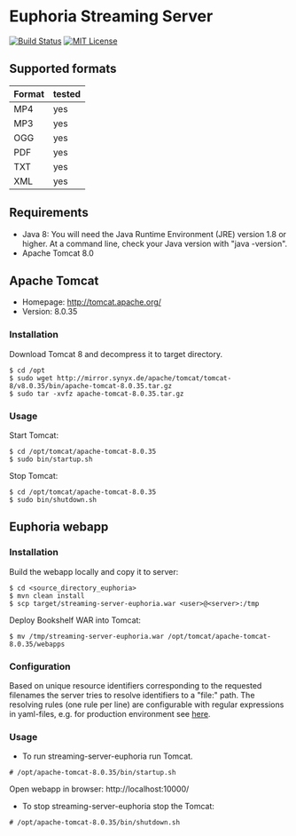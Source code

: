 # Euphoria Streaming Server

[![Build Status](https://travis-ci.org/dbmdz/streaming-server-euphoria.svg?branch=master)](https://travis-ci.org/dbmdz/streaming-server-euphoria)
[![MIT License](https://img.shields.io/badge/license-MIT-blue.svg)](LICENSE)

## Supported formats

| Format | tested
| ------ | ------
| MP4    | yes
| MP3    | yes
| OGG    | yes
| PDF    | yes
| TXT    | yes
| XML    | yes


## Requirements

* Java 8: You will need the Java Runtime Environment (JRE) version 1.8 or higher. At a command line, check your Java version with "java -version".
* Apache Tomcat 8.0

## Apache Tomcat

* Homepage: http://tomcat.apache.org/
* Version: 8.0.35

### Installation

Download Tomcat 8 and decompress it to target directory.

```shell
$ cd /opt
$ sudo wget http://mirror.synyx.de/apache/tomcat/tomcat-8/v8.0.35/bin/apache-tomcat-8.0.35.tar.gz
$ sudo tar -xvfz apache-tomcat-8.0.35.tar.gz
```

### Usage

Start Tomcat:

```shell
$ cd /opt/tomcat/apache-tomcat-8.0.35
$ sudo bin/startup.sh
```

Stop Tomcat:
```shell
$ cd /opt/tomcat/apache-tomcat-8.0.35
$ sudo bin/shutdown.sh
```

## Euphoria webapp

### Installation

Build the webapp locally and copy it to server:

```shell
$ cd <source_directory_euphoria>
$ mvn clean install
$ scp target/streaming-server-euphoria.war <user>@<server>:/tmp
```

Deploy Bookshelf WAR into Tomcat:

```shell
$ mv /tmp/streaming-server-euphoria.war /opt/tomcat/apache-tomcat-8.0.35/webapps
```

### Configuration

Based on unique resource identifiers corresponding to the requested filenames the server tries to resolve identifiers to a "file:" path.
The resolving rules (one rule per line) are configurable with regular expressions in yaml-files, e.g. for production environment see [here](src/main/resources/de/digitalcollections/core/config/multiPatternResolving-PROD.yml).

### Usage

* To run streaming-server-euphoria run Tomcat.

```shell
# /opt/apache-tomcat-8.0.35/bin/startup.sh
```

Open webapp in browser: http://localhost:10000/

* To stop streaming-server-euphoria stop the Tomcat:

```shell
# /opt/apache-tomcat-8.0.35/bin/shutdown.sh
```
